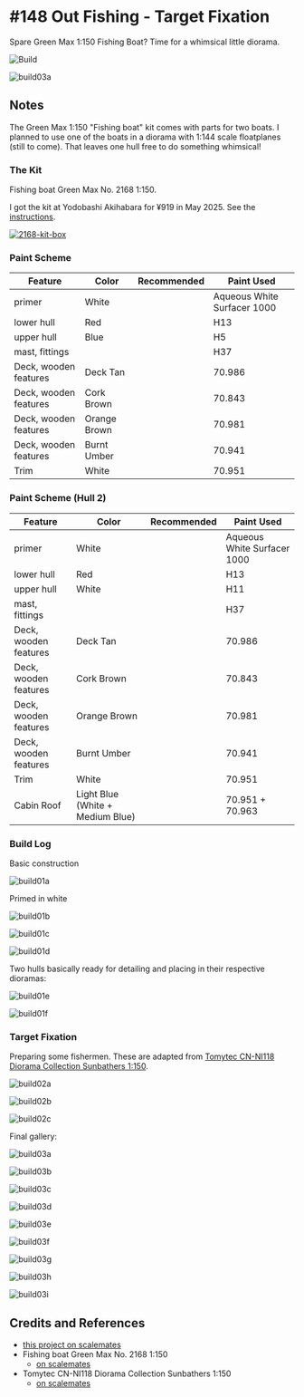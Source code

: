 # #148 Out Fishing - Target Fixation

Spare Green Max 1:150 Fishing Boat? Time for a whimsical little diorama.

![Build](./assets/TargetFixation_build.jpg?raw=true)

![build03a](./assets/build03a.jpg?raw=true)

## Notes

The Green Max 1:150 "Fishing boat" kit comes with parts for two boats.
I planned to use one of the boats in a diorama with 1:144 scale floatplanes (still to come). That leaves one hull free to do something whimsical!

### The Kit

Fishing boat Green Max No. 2168 1:150.

I got the kit at Yodobashi Akihabara for ¥919 in May 2025.
See the [instructions](./assets/2168-instructions.pdf).

[![2168-kit-box](./assets/2168-kit-box.jpg)](https://www.scalemates.com/kits/green-max-2168-fishing-boat--1371995)

### Paint Scheme

| Feature               | Color                | Recommended | Paint Used |
|-----------------------|----------------------|-------------|------------|
| primer                | White                |             | Aqueous White Surfacer 1000 |
| lower hull            | Red                  |             | H13        |
| upper hull            | Blue                 |             | H5        |
| mast, fittings        |                      |             | H37        |
| Deck, wooden features | Deck Tan             |             | 70.986     |
| Deck, wooden features | Cork Brown           |             | 70.843     |
| Deck, wooden features | Orange Brown         |             | 70.981     |
| Deck, wooden features | Burnt Umber          |             | 70.941     |
| Trim                  | White                |             | 70.951     |

### Paint Scheme (Hull 2)

| Feature               | Color                | Recommended | Paint Used |
|-----------------------|----------------------|-------------|------------|
| primer                | White                |             | Aqueous White Surfacer 1000 |
| lower hull            | Red                  |             | H13        |
| upper hull            | White                |             | H11        |
| mast, fittings        |                      |             | H37        |
| Deck, wooden features | Deck Tan             |             | 70.986     |
| Deck, wooden features | Cork Brown           |             | 70.843     |
| Deck, wooden features | Orange Brown         |             | 70.981     |
| Deck, wooden features | Burnt Umber          |             | 70.941     |
| Trim                  | White                |             | 70.951     |
| Cabin Roof            | Light Blue (White + Medium Blue) |             | 70.951 + 70.963 |

### Build Log

Basic construction

![build01a](./assets/build01a.jpg?raw=true)

Primed in white

![build01b](./assets/build01b.jpg?raw=true)

![build01c](./assets/build01c.jpg?raw=true)

![build01d](./assets/build01d.jpg?raw=true)

Two hulls basically ready for detailing and placing in their respective dioramas:

![build01e](./assets/build01e.jpg?raw=true)

![build01f](./assets/build01f.jpg?raw=true)

### Target Fixation

Preparing some fishermen. These are  adapted from
[Tomytec CN-NI118 Diorama Collection Sunbathers 1:150](https://www.scalemates.com/kits/tomytec-per-118-sunbathers--1365502).

![build02a](./assets/build02a.jpg?raw=true)

![build02b](./assets/build02b.jpg?raw=true)

![build02c](./assets/build02c.jpg?raw=true)

Final gallery:

![build03a](./assets/build03a.jpg?raw=true)

![build03b](./assets/build03b.jpg?raw=true)

![build03c](./assets/build03c.jpg?raw=true)

![build03d](./assets/build03d.jpg?raw=true)

![build03e](./assets/build03e.jpg?raw=true)

![build03f](./assets/build03f.jpg?raw=true)

![build03g](./assets/build03g.jpg?raw=true)

![build03h](./assets/build03h.jpg?raw=true)

![build03i](./assets/build03i.jpg?raw=true)

## Credits and References

* [this project on scalemates](https://www.scalemates.com/profiles/mate.php?id=74137&p=projects&project=211751)
* Fishing boat Green Max No. 2168 1:150
    * [on scalemates](https://www.scalemates.com/kits/green-max-2168-fishing-boat--1371995)
* Tomytec CN-NI118 Diorama Collection Sunbathers 1:150
    * [on scalemates](https://www.scalemates.com/kits/tomytec-per-118-sunbathers--1365502)
